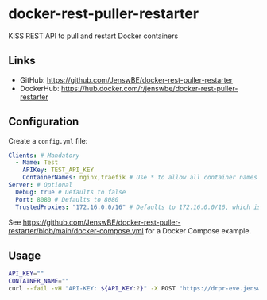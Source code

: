 # docker-rest-puller-restarter

KISS REST API to pull and restart Docker containers

## Links

- GitHub: https://github.com/JenswBE/docker-rest-puller-restarter
- DockerHub: https://hub.docker.com/r/jenswbe/docker-rest-puller-restarter

## Configuration

Create a `config.yml` file:

```yaml
Clients: # Mandatory
  - Name: Test
    APIKey: TEST_API_KEY
    ContainerNames: nginx,traefik # Use * to allow all container names
Server: # Optional
  Debug: true # Defaults to false
  Port: 8080 # Defaults to 8080
  TrustedProxies: "172.16.0.0/16" # Defaults to 172.16.0.0/16, which is the default Docker IP range
```

See https://github.com/JenswBE/docker-rest-puller-restarter/blob/main/docker-compose.yml for a Docker Compose example.

## Usage

```bash
API_KEY=""
CONTAINER_NAME=""
curl --fail -vH "API-KEY: ${API_KEY:?}" -X POST "https://drpr-eve.jensw.be/${CONTAINER_NAME:?}/pull_restart/"
```
